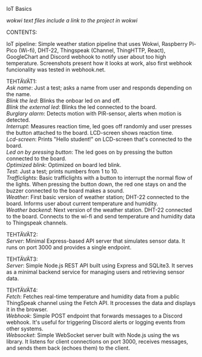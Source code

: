 IoT Basics  

*wokwi text files include a link to the project in wokwi*

CONTENTS:  

  IoT pipeline: Simple weather station pipeline that uses Wokwi, Raspberry Pi-Pico (Wi-fi), DHT-22, Thingspeak (Channel, ThingHTTP, React), GoogleChart and Discord webhook to notify user about too high temperature. Screenshots present how it looks at work, also first webhook funcionality was tested in webhook.net.  

  TEHTÄVÄT1:   
    *Ask name*: Just a test; asks a name from user and responds depending on the name.  
    *Blink the led*: Blinks the onboar led on and off.  
    *Blink the external led*: Blinks the led connected to the board.  
    *Burglary alarm*: Detects motion with PIR-sensor, alerts when motion is detected.  
    *Interrupt*: Measures reaction time, led goes off randomly and user presses the button attached to the board. LCD-screen shows reaction time.  
    *Lcd-screen*: Prints "Hello student!" on LCD-screen that's connected to the board.  
    *Led on by pressing button*: The led goes on by pressing the button connected to the board.  
    *Optimized blink*: Optimized on board led blink.  
    *Test*: Just a test; prints numbers from 1 to 10.  
    *Trafficlights*: Basic trafficlights with a button to interrupt the normal flow of the lights. When pressing the button down, the red one stays on and the buzzer connected to the board makes a sound.  
    *Weather*: First basic version of weather station; DHT-22 connected to the board. Informs user about current temperature and humidity.   
    *Weather backend*: Next version of the weather station. DHT-22 connected to the board. Connects to the wi-fi and send temperature and humidity data to Thingspeak channels.  
    
  TEHTÄVÄT2:  
    *Server*: Minimal Express-based API server that simulates sensor data. It runs on port 3000 and provides a single endpoint.  
    
  TEHTÄVÄT3:  
    *Server*: Simple Node.js REST API built using Express and SQLite3. It serves as a minimal backend service for managing users and retrieving sensor data.  
    
  TEHTÄVÄT4:  
    *Fetch*: Fetches real-time temperature and humidity data from a public ThingSpeak channel using the Fetch API. It processes the data and displays it in the browser.  
    *Webhook*: Simple POST endpoint that forwards messages to a Discord webhook. It's useful for triggering Discord alerts or logging events from other systems.  
    *Websocket*: Simple WebSocket server built with Node.js using the ws library. It listens for client connections on port 3000, receives messages, and sends them back (echoes them) to the client.
